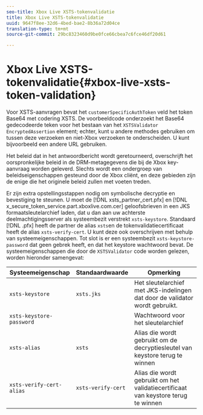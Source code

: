 ```yaml
---
seo-title: Xbox Live XSTS-tokenvalidatie
title: Xbox Live XSTS-tokenvalidatie
uuid: 9647f8ee-32d6-4bed-bae2-8b36a72d04ce
translation-type: tm+mt
source-git-commit: 29bc8323460d9be0fce66cbea7c6fce46df20d61

---
```



# Xbox Live XSTS-tokenvalidatie{#xbox-live-xsts-token-validation}

Voor XSTS-aanvragen bevat het `customerSpecificAuthToken` veld het token Base64 met codering XSTS. De voorbeeldcode onderzoekt het Base64 gedecodeerde teken voor het bestaan van het `XSTSValidator` `EncryptedAssertion` element; echter, kunt u andere methodes gebruiken om tussen deze verzoeken en niet-Xbox verzoeken te onderscheiden. U kunt bijvoorbeeld een andere URL gebruiken.

Het beleid dat in het antwoordbericht wordt geretourneerd, overschrijft het oorspronkelijke beleid in de DRM-metagegevens die bij de Xbox key-aanvraag worden geleverd. Slechts wordt een ondergroep van beleidseigenschappen gesteund door de Xbox cliënt, en deze gebieden zijn de enige die het originele beleid zullen met voeten treden.

Er zijn extra opstellingsstappen nodig om symbolische decryptie en bevestiging te steunen. U moet de [!DNL xsts_partner_cert.pfx] en [!DNL x_secure_token_service.part.xboxlive.com.cer] geloofsbrieven in een JKS formaatsleutelarchief laden, dat u dan aan uw achterste deelmachtigingsserver als systeembezit verstrekt `xsts-keystore`. Standaard [!DNL .pfx] heeft de partner de alias `xsts`en de tokenvalidatiecertificaat heeft de alias `xsts-verify-cert`. U kunt deze ook overschrijven met behulp van systeemeigenschappen. Tot slot is er een systeembezit `xsts-keystore-password` dat geen gebrek heeft, en dat het keystore wachtwoord bevat. De systeemeigenschappen die door de `XSTSValidator` code worden gelezen, worden hieronder samengevat:

| Systeemeigenschap | Standaardwaarde | Opmerking |
|---|---|---|
| `xsts-keystore` | `xsts.jks` | Het sleutelarchief met JKS-indelingen dat door de validator wordt gebruikt. |
| `xsts-keystore-password` |  | Wachtwoord voor het sleutelarchief |
| `xsts-alias` | `xsts` | Alias die wordt gebruikt om de decryptiesleutel van keystore terug te winnen |
| `xsts-verify-cert-alias` | `xsts-verify-cert` | Alias die wordt gebruikt om het validatiecertificaat van keystore terug te winnen |

